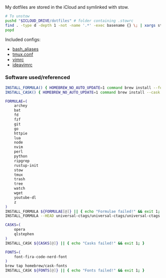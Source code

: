 My dotfiles are stored in the iCloud and symlinked with stow.

```sh
# To unstow
pushd "$ICLOUD_DRIVE/dotfiles" # folder containing .stowrc
find . -type d -depth 1 -not -name '.*' -exec basename {} \; | xargs stow
popd
```

Included configs:
- [bash_aliases](bash/.bash_aliases)
- [tmux.conf](tmux/.tmux.conf)
- [vimrc](vim/.vimrc)
- [ideavimrc](vim/.ideavimrc)

### Software used/referenced

```sh
INSTALL_FORMULA() { HOMEBREW_NO_AUTO_UPDATE=1 command brew install --formula $@ }
INSTALL_CASK() { HOMEBREW_NO_AUTO_UPDATE=1 command brew install --cask $@ }

FORMULAE=(
    archey
    bat
    fd
    fzf
    git
    go
    httpie
    lua
    node
    nvim
    perl
    python
    ripgrep
    rustup-init
    stow
    tmux
    trash
    tree
    watch
    wget
    youtube-dl
    z
)
INSTALL_FORMULA ${FORMULAE[@]} || { echo "Formulae failed!" && exit 1; }
INSTALL_FORMULA --HEAD universal-ctags/universal-ctags/universal-ctags

CASKS=(
    opera
    qlstephen
)
INSTALL_CASK ${CASKS[@]} || { echo "Casks failed!" && exit 1; }

FONTS=(
    font-fira-code-nerd-font
)
brew tap homebrew/cask-fonts
INSTALL_CASK ${FONTS[@]} || { echo "Fonts failed!" && exit 1; }
```

